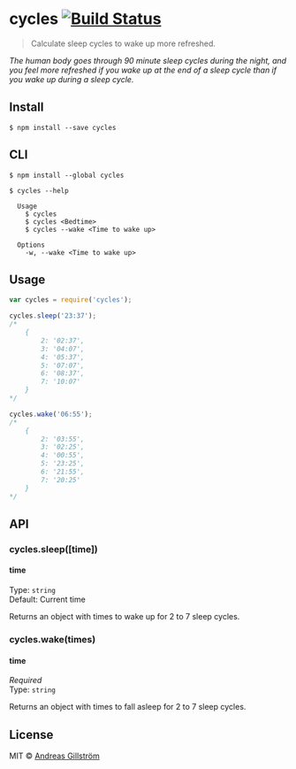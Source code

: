 # cycles [![Build Status](https://travis-ci.org/gillstrom/cycles.svg?branch=master)](https://travis-ci.org/gillstrom/cycles)

> Calculate sleep cycles to wake up more refreshed.

*The human body goes through 90 minute sleep cycles during the night, and you feel more refreshed if you wake up at the end of a sleep cycle than if you wake up during a sleep cycle.*


## Install

```
$ npm install --save cycles
```


## CLI

```
$ npm install --global cycles
```
```
$ cycles --help

  Usage
    $ cycles
    $ cycles <Bedtime>
    $ cycles --wake <Time to wake up>

  Options
    -w, --wake <Time to wake up>
```


## Usage

```js
var cycles = require('cycles');

cycles.sleep('23:37');
/*
	{
		2: '02:37',
		3: '04:07',
		4: '05:37',
		5: '07:07',
		6: '08:37',
		7: '10:07'
	}
*/

cycles.wake('06:55');
/*
	{
		2: '03:55',
		3: '02:25',
		4: '00:55',
		5: '23:25',
		6: '21:55',
		7: '20:25'
	}
*/
```


## API

### cycles.sleep([time])

#### time

Type: `string`  
Default: Current time

Returns an object with times to wake up for 2 to 7 sleep cycles.

### cycles.wake(times)

#### time

*Required*  
Type: `string`

Returns an object with times to fall asleep for 2 to 7 sleep cycles.


## License

MIT © [Andreas Gillström](http://github.com/gillstrom)

